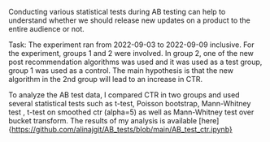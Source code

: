 Conducting various statistical tests during AB testing can help to understand whether we should release new updates on a product to the entire audience or not. 

Task: The experiment ran from 2022-09-03 to 2022-09-09 inclusive. For the experiment, groups 1 and 2 were involved. In group 2, one of the new post recommendation algorithms was used and it was used as a test group, group 1 was used as a control. The main hypothesis is that the new algorithm in the 2nd group will lead to an increase in CTR. 

To analyze the AB test data, I compared CTR in two groups and used several statistical tests such as t-test, Poisson bootstrap, Mann-Whitney test , t-test on smoothed ctr (alpha=5) as well as Mann-Whitney test over bucket transform. The results of my analysis is available [here]{https://github.com/alinajgit/AB_tests/blob/main/AB_test_ctr.ipynb}
